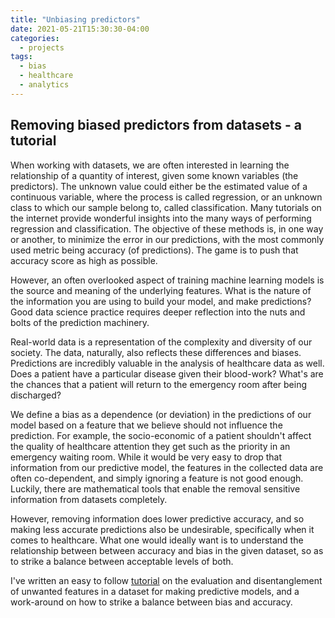 ```yaml
---
title: "Unbiasing predictors"
date: 2021-05-21T15:30:30-04:00
categories:
  - projects
tags:
  - bias
  - healthcare
  - analytics
---
```


## Removing biased predictors from datasets - a tutorial

When working with datasets, we are often interested in learning the relationship of a quantity of interest, given some known variables (the predictors). The unknown value could either be the estimated value of a continuous variable, where the process is called regression, or an unknown class to which our sample belong to, called classification. Many tutorials on the internet provide wonderful insights into the many ways of performing regression and classification. The objective of these methods is, in one way or another, to minimize the error in our predictions, with the most commonly used metric being accuracy (of predictions). The game is to push that accuracy score as high as possible. 

However, an often overlooked aspect of training machine learning models is the source and meaning of the underlying features. What is the nature of the information you are using to build your model, and make predictions? Good data science practice requires deeper reflection into the nuts and bolts of the prediction machinery. 

Real-world data is a representation of the complexity and diversity of our society. The data, naturally, also reflects these differences and biases.
Predictions are incredibly valuable in the analysis of healthcare data as well. Does a patient have a particular disease given their blood-work? What's are the chances that a patient will return to the emergency room after being discharged?

We define a bias as a dependence (or deviation) in the predictions of our model based on a feature that we believe should not influence the prediction. For example, the socio-economic of a patient shouldn't affect the quality of healthcare attention they get such as the priority in an emergency waiting room. While it would be very easy to drop that information from our predictive model, the features in the collected data are often co-dependent, and simply ignoring a feature is not good enough. Luckily, there are mathematical tools that enable the removal sensitive information from datasets completely.

However, removing information does lower predictive accuracy, and so making less accurate predictions also be undesirable, specifically when it comes to healthcare. What one would ideally want is to understand the relationship between between accuracy and bias in the given dataset, so as to strike a balance between acceptable levels of both.

I've written an easy to follow [tutorial](https://gist.github.com/theonlyid/c13483f9ab2e07c769ee6b56dab3a1f7) on the evaluation and disentanglement of unwanted features in a dataset for making predictive models, and a work-around on how to strike a balance between bias and accuracy.
